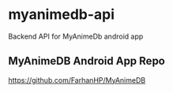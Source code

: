# myanimedb-api
Backend API for MyAnimeDb android app

## MyAnimeDB Android App Repo
https://github.com/FarhanHP/MyAnimeDB
